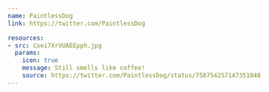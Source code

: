 ```yaml
---
name: PaintlessDog
link: https://twitter.com/PaintlessDog

resources:
- src: Coei7XrVUAEEpph.jpg
  params:
    icon: true
    message: Still smells like coffee!
    source: https://twitter.com/PaintlessDog/status/758754257147351040
---
```

